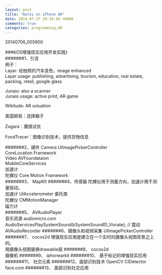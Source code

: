 ```yaml
---
layout: post
title: "Notes on iPhone AR"
date: 2014-07-27 19:34:58 +0800
comments: true
categories: programming,AR
---
```


20140706_005900  

###《iOS增强现实应用开发实践》  
#######1、引言  
例子：  
Layar: 给拍照的汽车变色，image enhanced  
Layar usage: publishing, advertising, tourism, education, real estate, packing, retail, google glass  

Junaio: also a scanner  
Junaio usage: active print, AR game

Wikitude: AR soluation

美国邮局：选择箱子

Zugara：魔镜试衣

FoodTracer：图像识别技术，提供货物信息

#######2、硬件
Camera UIImagePickerController  
CoreLocation Framework  
Video AVFoundataion  
MobileCoreServices  
加速计  
陀螺仪 Core Motion Framework  
#######3、
MapKIt
#######4、传感器
陀螺仪用于测量方向，加速计用于测量摇动。  
加速计 UIAccelerometer 委托类  
陀螺仪 CMMotionManager  
磁力计  
#######5、
AVAudioPlayer  
音乐资源 audiomicro.com  
AudioServicesPlaySystemSound(kSystemSoundID_Vivrate); // 震动  
AVAudioRecorder
#######6、摄像头和视频采集
UIImagePickerController
#######7、
cocos2d
增强现实应用是建立在一个实时的摄像头视图背景之上的。  
用摄像头视图替换drawable层
#######8、
cocos2d  
摄像机
#######9、
iphonearkit
#######10、
基于标记的增强现实应用
#######11、
社交元素
#######12、面部识别技术
OpenCV CIDetector face.com
#######13、
面部识别社交应用

